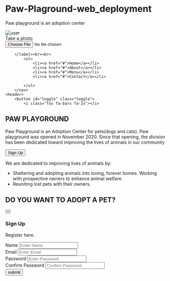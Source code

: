# Paw-Plaground-web_deployment
Paw playground is an adoption center
<!DOCTYPE html>
<html lang="en" >
<head>
  <meta charset="UTF-8">
  <title>CodePen - A Pen by babygirltola</title>
  <link rel='stylesheet' href='https://codepen.io/babygirltola/pen/RwxwZMY.css'><link rel="stylesheet" href="./style.css">

</head>
<body>
<!-- partial:index.partial.html -->
<!DOCTYPE html>
<!DOCTYPE html>
<html lang="en">
<head>
	<meta charset="UTF-8">
	<meta name="viewport" content="width=device-width, initial-scale=1.0">
	<title>My Landing Page</title>
	<link href="https://fonts.googleapis.com/css2?family=Lato:wght@300&display=swap" rel="stylesheet"> 
	<script src="https://kit.fontawesome.com/be4b8167f4.js" crossorigin="anonymous"></script>
	<link rel="stylesheet" href="style.css">
</head>
<body>
		<nav>
			<div class="logo">
				<img src="https://encrypted-tbn0.gstatic.com/images?q=tbn:ANd9GcQq695C-33XZ-z6VPzeGa4TL29tDYLVOxjY5BJ_udDMMEYBSc7IKSzY2Vot&s=10"alt="user">
			</div>
			 <div>  <label for="AVATAR">Take a photo</label></div>
		<input  id="AVATAR" name="avatar" type="file">
			
		</label><br><br>
			<ul>
				<li><a href="#">Home</a></li>
				<li><a href="#">About</a></li>
				<li><a href="#">Menu</a></li>
				<li><a href="#">Contact</a></li>

			</ul>
		</nav>
	<header>
		<button id="toggle" class="toggle">
			<i class="fas fa-bars fa-2x"></i>
</button>
		<p>	<h1>PAW PLAYGROUND</h1>
<p>Paw Playground is an Adoption Center for pets(dogs and cats). Paw playground was opened in November 2020. 
 Since that opening, the division has been dedicated toward improving the lives of animals in our community</p>
	<button class="cta-btn" id="open">Sign Up</button>
	</header>
	<main class="container">
<p>We are dedicated to improving lives of animals by:</p>
<!— Disc Bullets—>
<ul>
<li>Sheltering and adopting animals into loving, forever homes.
Working with prospective owners to enhance animal welfare.</li>
<li>Reuniting lost pets with their owners.</li>
</ul>
<b>
<h2> DO YOU WANT TO ADOPT A PET?</h2>
</b>
		<button class="cta-btn" 
	<main class="container">
	</main>
		<div class="modal-container" id="modal">
			<div class="modal">
				<button class="close-btn" id="close"><i class="fa fa-times"></i></button>
				<div class="modal-header">
					<h3>Sign Up</h3>
				</div>
				<div class="modal-content">
				<p>Register here.</p>
					<form class="modal-form">
						<div>
							<label for="name">Name</label>
							<input type="text" id="name" placeholder="Enter Name" class="form-input">
						</div>
						<div>
							<label for="email">Email</label>
							<input type="email" id="email" placeholder="Enter Email" class="form-input">
						</div>
						<div>
							<label for="password">Password</label>
							<input type="password" id="password" placeholder="Enter Password" class="form-input">
						</div>
						<div>
							<label for="password2">Confirm Password</label>
							<input type="password" id="password2" placeholder="Confirm Password" class="form-input">
						</div>
						<input type="submit" value="submit" class="submit-btn">
					</form>
				</div>
			</div>
		</div>
	<script>
		const modal = document.querySelector('#modal');
		const toggle = document.querySelector('#toggle');
		const close = document.querySelector('#close');
		const open = document.querySelector('#open');
		
		
		toggle.addEventListener('click', () => {
			document.body.classList.toggle('show-nav');
		});
		
		open.addEventListener('click', () =>{
			modal.classList.add('show-modal');
		});
		
		close.addEventListener('click', () =>{
			modal.classList.remove('show-modal');
		});
		
		window.addEventListener('click', e => e.target == modal ? modal.classList.remove('show-modal') : false);

	</script>
	<p>HERE ARE A FEW PETS READY TO BE ADOPTED</p>
<!-- Disc Bullets-->
<ul>
<b>
<li> Meet Amy</li>
<p>Amy is 2 months old cat.
She loves giving cuddles and also receiving them.She loves everyone.
</p>
<img src="https://encrypted-tbn0.gstatic.com/images?q=tbn:ANd9GcSbk1WWeFsgLcTjy7fZ4ox1AufC0_-NVmQhLw&usqp=CAU" alt="amy">
<li>Meet Tyler</li>
<p>Tyler is a home trained dog.
 He is 4 months old.
 Tyler is a huge fan of kids & he gets a little but playful sometimes.</p>
<img src="https://encrypted-tbn0.gstatic.com/images?q=tbn:ANd9GcSC3e2OxbR1TBz8CyubdouI0Sw3sWWHqvYDJQ&usqp=CAU" alt="tyler">
<li>Meet Kylie</li>
<p>Kylie is a year old.
Most times she likes been in her own space but she's a very welcoming.</p>
<img src="https://encrypted-tbn0.gstatic.com/images?q=tbn:ANd9GcQBmnepkyx0FcG76JF4FniOe9r95Zk6_pX8YA&usqp=CAU" alt="Kylie">
<li>Meet Furry</li>
<p>Furry is a a year and a half old.
He's the oldest cat are our centre. He likes his space. He doesn't really like playful dogs like Tyler.</p>
<img src="https://encrypted-tbn0.gstatic.com/images?q=tbn:ANd9GcTdteG3fckedRBN30DvWnTKtpG5lpQ3_fi7SQ&usqp=CAU" alt="Furry">
<li>Meet Gray & Tan</li>
<p>Gray are Tan are a Twin,they do almost everything together. They are both one year old. They like making both human and pet friends.</p>
<img src="https://encrypted-tbn0.gstatic.com/images?q=tbn:ANd9GcRTzh1EnHmKtHoXhWMKGYZJ9l3fv4-yN-i2qw&usqp=CAU" alt="Grey & Tan"
</b>
</ul>
<p>Before adoption,kindly answer these questions;</p>
<label for "multiLineInput">
<ol>
<li><h3>Have you owned a pet before?</h3></li>
<textarea id ="multiLineInput"></textarea>
<label for "multiLineInput">
<li><h3>Why do you want to adopt a pet?</h3></li>
<textarea id ="multiLineInput"></textarea>
<li><h3>How old are you?</li></h3>
<textarea id ="multiLineInput"></textarea>
</ol>
</body>
	  <div class="column subscribe">
		  <h3>Subscribe to our Email.</h3>
		  <div>
			<input type="email" placeholder="Your email id here" />
			<button>Subscribe</button>
		  </div>
		  <div class="social">
			<i class="fa-brands fa-facebook-square"></i>
			<i class="fa-brands fa-instagram-square"></i>
			<i class="fa-brands fa-twitter-square"></i>
		  </div>
		</div>
	  </div>
	  <div class="row secondary">
		<div>
		  <p><i class="fa-solid fa-phone"></i></p>
		  <p>📞+234 9025622071</p>
		</div>
		<div>
		  <p><i class="fas fa-envelope"</i></p>
		  <p>📩mail@paw playground.com</p>
		</div>
		<div>
		  <p><i class="fas fa-map-marker-alt"></i></p>
		  <p>📍2022 Paw Street</p>
		</div>
		<p>Copyright &copy; 2022 Paw playground | All Rights Reserved</p>
	  </div>
	</footer>
</html>
<!-- partial -->
  <script src='https://cdn.freecodecamp.org/testable-projects-fcc/v1/bundle.js'></script>
</body>
</html>
